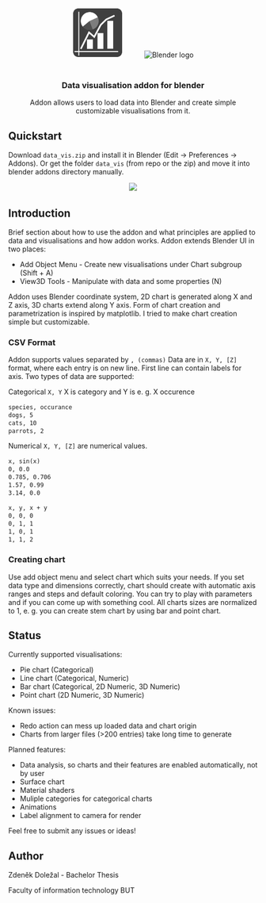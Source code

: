 <p align="center">
    <img src="media/logo.png" alt="Addon logo" height="100px" style="padding-right: 20px;">
    <img src="https://download.blender.org/branding/blender_logo_socket.png" alt="Blender logo" width="200px" style="padding-left: 20px; padding-bottom: 20px;">
</p>
<h3 align="center">
    Data visualisation addon for blender
</h3>
<p align="center">
Addon allows users to load data into Blender and create simple customizable visualisations from it.
</p>

## Quickstart
Download `data_vis.zip` and install it in Blender (Edit -> Preferences -> Addons). Or get the folder `data_vis` (from repo or the zip) and move it into blender addons directory manually.
<p align="center">
    <img src="media/video_4.gif" height="480px">
</p>

## Introduction
Brief section about how to use the addon and what principles are applied to data and visualisations and how addon works. Addon extends Blender UI in two places:
- Add Object Menu - Create new visualisations under Chart subgroup (Shift + A)
- View3D Tools - Manipulate with data and some properties (N)

Addon uses Blender coordinate system, 2D chart is generated along X and Z axis, 3D charts extend along Y axis. Form of chart creation and parametrization is inspired by matplotlib. I tried to make chart creation simple but customizable. 

### CSV Format
Addon supports values separated by `, (commas)`
Data are in `X, Y, [Z]` format, where each entry is on new line. First line can contain labels for axis.
Two types of data are supported:

Categorical `X, Y` X is category and Y is e. g. X occurence 
```
species, occurance
dogs, 5
cats, 10
parrots, 2
```
Numerical `X, Y, [Z]` are numerical values.
```
x, sin(x)
0, 0.0
0.785, 0.706
1.57, 0.99
3.14, 0.0
```

```
x, y, x + y
0, 0, 0
0, 1, 1
1, 0, 1
1, 1, 2
```

### Creating chart
Use add object menu and select chart which suits your needs. If you set data type and dimensions correctly, chart should create with automatic axis ranges and steps and default coloring. You can try to play with parameters and if you can come up with something cool.
All charts sizes are normalized to 1, e. g. you can create stem chart by using bar and point chart.   

## Status
Currently supported visualisations:
- Pie chart (Categorical)
- Line chart (Categorical, Numeric)
- Bar chart (Categorical, 2D Numeric, 3D Numeric)
- Point chart (2D Numeric, 3D Numeric)


Known issues:
- Redo action can mess up loaded data and chart origin
- Charts from larger files (>200 entries) take long time to generate

Planned features:
- Data analysis, so charts and their features are enabled automatically, not by user
- Surface chart
- Material shaders
- Muliple categories for categorical charts
- Animations
- Label alignment to camera for render

Feel free to submit any issues or ideas!

## Author
Zdeněk Doležal - Bachelor Thesis

Faculty of information technology BUT
